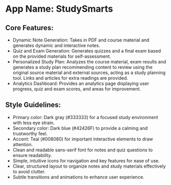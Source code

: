 # **App Name**: StudySmarts

## Core Features:

- Dynamic Note Generation: Takes in PDF and course material and generates dynamic and interactive notes.
- Quiz and Exam Generation: Generates quizzes and a final exam based on the provided materials for self-assessment.
- Personalized Study Plan: Analyzes the course material, exam results and generates a study plan recommending content to review using the original source material and external sources, acting as a study planning tool. Links and articles for extra readings are provided.
- Analytics Dashboard: Provides an analytics page displaying user progress, quiz and exam scores, and areas for improvement.

## Style Guidelines:

- Primary color: Dark gray (#333333) for a focused study environment with less eye strain.
- Secondary color: Dark blue (#42426F) to provide a calming and trustworthy feel.
- Accent: Teal (#008080) for important interactive elements to draw attention.
- Clean and readable sans-serif font for notes and quiz questions to ensure readability.
- Simple, intuitive icons for navigation and key features for ease of use.
- Clear, structured layout to organize notes and study materials effectively to avoid clutter.
- Subtle transitions and animations to enhance user experience.